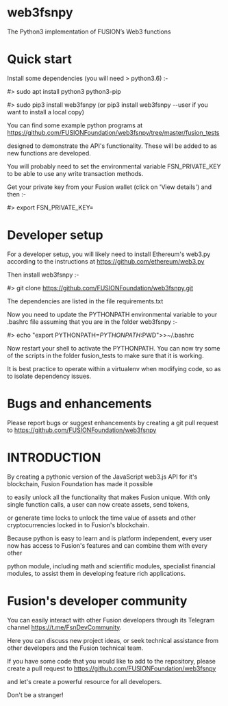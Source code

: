 # web3fsnpy

The Python3 implementation of FUSION’s Web3 functions


# Quick start

Install some dependencies (you will need > python3.6) :-

#> sudo apt install python3 python3-pip

#> sudo pip3 install web3fsnpy  (or pip3 install web3fsnpy --user if you want to install a local copy)

You can find some example python programs at https://github.com/FUSIONFoundation/web3fsnpy/tree/master/fusion_tests 

designed to demonstrate the API's functionality. These will be added to as new functions are developed.

You will probably need to set the environmental variable FSN_PRIVATE_KEY to be able to use any write transaction methods. 

Get your private key from your Fusion wallet (click on 'View details') and then :-

#> export FSN_PRIVATE_KEY=<put your number here>



# Developer setup

For a developer setup, you will likely need to install Ethereum's web3.py according to the instructions at https://github.com/ethereum/web3.py

Then install web3fsnpy :-

#> git clone https://github.com/FUSIONFoundation/web3fsnpy.git

The dependencies are listed in the file requirements.txt


Now you need to update the PYTHONPATH environmental variable to your .bashrc file assuming that you are in the folder web3fsnpy :-

#> echo "export PYTHONPATH=$PYTHONPATH:$PWD">>~/.bashrc

Now restart your shell to activate the PYTHONPATH. You can now try some of the scripts in the folder fusion_tests to make sure that it is working.

It is best practice to operate within a virtualenv when modifying code, so as to isolate dependency issues.


# Bugs and enhancements

Please report bugs or suggest enhancements by creating a git pull request to https://github.com/FUSIONFoundation/web3fsnpy



# INTRODUCTION


By creating a pythonic version of the JavaScript web3.js API for it's blockchain, Fusion Foundation has made it possible

to easily unlock all the functionality that makes Fusion unique. With only single function calls, a user can now create assets, send tokens, 

or generate time locks to unlock the time value of assets and other cryptocurrencies locked in to Fusion's blockchain.


Because python is easy to learn and is platform independent, every user now has access to Fusion's features and can combine them with every other

python module, including math and scientific modules, specialist financial modules, to assist them in developing feature rich applications. 


# Fusion's developer community

You can easily interact with other Fusion developers through its Telegram channel https://t.me/FsnDevCommunity.

Here you can discuss new project ideas, or seek technical assistance from other developers and the Fusion technical team.

If you have some code that you would like to add to the repository, please create a pull request to https://github.com/FUSIONFoundation/web3fsnpy 

and let's create a powerful resource for all developers.

Don't be a stranger!



